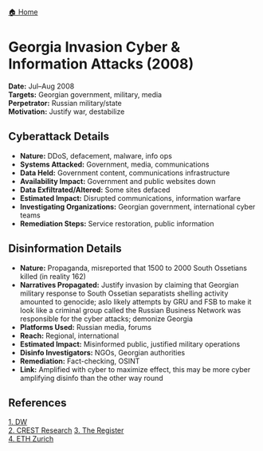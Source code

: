 <a href="{{ '/' | relative_url }}" class="home-button">🏠 Home</a>

# Georgia Invasion Cyber & Information Attacks (2008)

**Date:** Jul–Aug 2008  
**Targets:** Georgian government, military, media  
**Perpetrator:** Russian military/state  
**Motivation:** Justify war, destabilize

## Cyberattack Details
- **Nature:** DDoS, defacement, malware, info ops
- **Systems Attacked:** Government, media, communications
- **Data Held:** Government content, communications infrastructure
- **Availability Impact:** Government and public websites down
- **Data Exfiltrated/Altered:** Some sites defaced
- **Estimated Impact:** Disrupted communications, information warfare
- **Investigating Organizations:** Georgian government, international cyber teams
- **Remediation Steps:** Service restoration, public information

## Disinformation Details
- **Nature:** Propaganda, misreported that 1500 to 2000 South Ossetians killed (in reality 162)
- **Narratives Propagated:** Justify invasion by claiming that Georgian military response to South Ossetian separatists shelling activity amounted to genocide; aslo likely attempts by GRU and FSB to make it look like a criminal group called the Russian Business Network was responsible for the cyber attacks; demonize Georgia
- **Platforms Used:** Russian media, forums
- **Reach:** Regional, international
- **Estimated Impact:** Misinformed public, justified military operations
- **Disinfo Investigators:** NGOs, Georgian authorities
- **Remediation:** Fact-checking, OSINT
- **Link:** Amplified with cyber to maximize effect, this may be more cyber amplifying disinfo than the other way round

## References
[1. DW](https://www.dw.com/en/whats-behind-russias-disinformation-campaign-in-georgia/a-55708502)  
[2. CREST Research](https://crestresearch.ac.uk/download/2405/19-020-01.pdf)
[3. The Register](https://www.theregister.com/2009/03/23/georgia_russia_cyberwar_analysis/)  
[4. ETH Zurich](https://www.files.ethz.ch/isn/194051/veebel-russian_disinformation.pdf)
